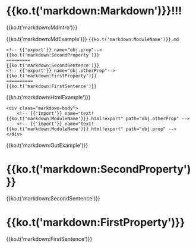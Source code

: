 <!-- export name="explanation" -->
{{ko.t('markdown:Markdown')}}!!!
===========
{{ko.t('markdown:MdIntro')}}

{{ko.t('markdown:MdExample')}} `{{ko.t('markdown:ModuleName')}}.md`
```
<!-- {{'export'}} name="obj.prop"-->
{{ko.t('markdown:SecondProperty')}}
=========
{{ko.t('markdown:SecondSentence')}}
<!-- {{'export'}} name="obj.otherProp"-->
{{ko.t('markdown:FirstProperty')}}
==========
{{ko.t('markdown:FirstSentence')}}

```

{{ko.t('markdown:HtmlExample')}}
```
<div class="markdown-body">
    <!-- {{'import'}} name="text!{{ko.t('markdown:ModuleName')}}.html!export" path="obj.otherProp" -->
    <!-- {{'import'}} name="text!{{ko.t('markdown:ModuleName')}}.html!export" path="obj.prop" -->
</div>
```
{{ko.t('markdown:OutExample')}}

<!-- export name="obj.prop"-->
{{ko.t('markdown:SecondProperty')}}
=========
{{ko.t('markdown:SecondSentence')}}
<!-- export name="obj.otherProp"-->
{{ko.t('markdown:FirstProperty')}}
==========
{{ko.t('markdown:FirstSentence')}}